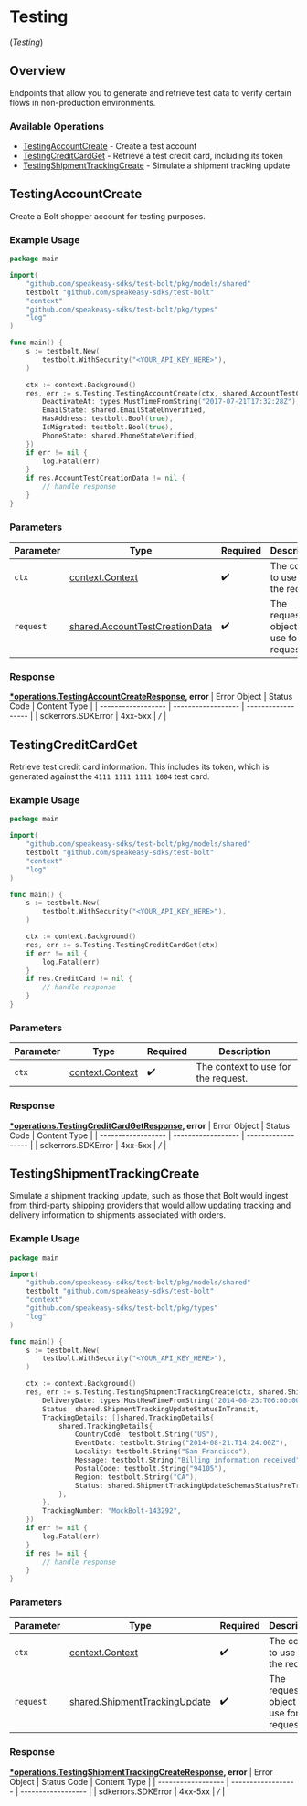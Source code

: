 # Testing
(*Testing*)

## Overview

Endpoints that allow you to generate and retrieve test data to verify certain
flows in non-production environments.


### Available Operations

* [TestingAccountCreate](#testingaccountcreate) - Create a test account
* [TestingCreditCardGet](#testingcreditcardget) - Retrieve a test credit card, including its token
* [TestingShipmentTrackingCreate](#testingshipmenttrackingcreate) - Simulate a shipment tracking update

## TestingAccountCreate

Create a Bolt shopper account for testing purposes.


### Example Usage

```go
package main

import(
	"github.com/speakeasy-sdks/test-bolt/pkg/models/shared"
	testbolt "github.com/speakeasy-sdks/test-bolt"
	"context"
	"github.com/speakeasy-sdks/test-bolt/pkg/types"
	"log"
)

func main() {
    s := testbolt.New(
        testbolt.WithSecurity("<YOUR_API_KEY_HERE>"),
    )

    ctx := context.Background()
    res, err := s.Testing.TestingAccountCreate(ctx, shared.AccountTestCreationData{
        DeactivateAt: types.MustTimeFromString("2017-07-21T17:32:28Z"),
        EmailState: shared.EmailStateUnverified,
        HasAddress: testbolt.Bool(true),
        IsMigrated: testbolt.Bool(true),
        PhoneState: shared.PhoneStateVerified,
    })
    if err != nil {
        log.Fatal(err)
    }
    if res.AccountTestCreationData != nil {
        // handle response
    }
}
```

### Parameters

| Parameter                                                                            | Type                                                                                 | Required                                                                             | Description                                                                          |
| ------------------------------------------------------------------------------------ | ------------------------------------------------------------------------------------ | ------------------------------------------------------------------------------------ | ------------------------------------------------------------------------------------ |
| `ctx`                                                                                | [context.Context](https://pkg.go.dev/context#Context)                                | :heavy_check_mark:                                                                   | The context to use for the request.                                                  |
| `request`                                                                            | [shared.AccountTestCreationData](../../pkg/models/shared/accounttestcreationdata.md) | :heavy_check_mark:                                                                   | The request object to use for the request.                                           |


### Response

**[*operations.TestingAccountCreateResponse](../../pkg/models/operations/testingaccountcreateresponse.md), error**
| Error Object       | Status Code        | Content Type       |
| ------------------ | ------------------ | ------------------ |
| sdkerrors.SDKError | 4xx-5xx            | */*                |

## TestingCreditCardGet

Retrieve test credit card information. This includes its token, which is
generated against the `4111 1111 1111 1004` test card.


### Example Usage

```go
package main

import(
	"github.com/speakeasy-sdks/test-bolt/pkg/models/shared"
	testbolt "github.com/speakeasy-sdks/test-bolt"
	"context"
	"log"
)

func main() {
    s := testbolt.New(
        testbolt.WithSecurity("<YOUR_API_KEY_HERE>"),
    )

    ctx := context.Background()
    res, err := s.Testing.TestingCreditCardGet(ctx)
    if err != nil {
        log.Fatal(err)
    }
    if res.CreditCard != nil {
        // handle response
    }
}
```

### Parameters

| Parameter                                             | Type                                                  | Required                                              | Description                                           |
| ----------------------------------------------------- | ----------------------------------------------------- | ----------------------------------------------------- | ----------------------------------------------------- |
| `ctx`                                                 | [context.Context](https://pkg.go.dev/context#Context) | :heavy_check_mark:                                    | The context to use for the request.                   |


### Response

**[*operations.TestingCreditCardGetResponse](../../pkg/models/operations/testingcreditcardgetresponse.md), error**
| Error Object       | Status Code        | Content Type       |
| ------------------ | ------------------ | ------------------ |
| sdkerrors.SDKError | 4xx-5xx            | */*                |

## TestingShipmentTrackingCreate

Simulate a shipment tracking update, such as those that Bolt would ingest from
third-party shipping providers that would allow updating tracking and delivery
information to shipments associated with orders.


### Example Usage

```go
package main

import(
	"github.com/speakeasy-sdks/test-bolt/pkg/models/shared"
	testbolt "github.com/speakeasy-sdks/test-bolt"
	"context"
	"github.com/speakeasy-sdks/test-bolt/pkg/types"
	"log"
)

func main() {
    s := testbolt.New(
        testbolt.WithSecurity("<YOUR_API_KEY_HERE>"),
    )

    ctx := context.Background()
    res, err := s.Testing.TestingShipmentTrackingCreate(ctx, shared.ShipmentTrackingUpdate{
        DeliveryDate: types.MustNewTimeFromString("2014-08-23:T06:00:00Z"),
        Status: shared.ShipmentTrackingUpdateStatusInTransit,
        TrackingDetails: []shared.TrackingDetails{
            shared.TrackingDetails{
                CountryCode: testbolt.String("US"),
                EventDate: testbolt.String("2014-08-21:T14:24:00Z"),
                Locality: testbolt.String("San Francisco"),
                Message: testbolt.String("Billing information received"),
                PostalCode: testbolt.String("94105"),
                Region: testbolt.String("CA"),
                Status: shared.ShipmentTrackingUpdateSchemasStatusPreTransit.ToPointer(),
            },
        },
        TrackingNumber: "MockBolt-143292",
    })
    if err != nil {
        log.Fatal(err)
    }
    if res != nil {
        // handle response
    }
}
```

### Parameters

| Parameter                                                                          | Type                                                                               | Required                                                                           | Description                                                                        |
| ---------------------------------------------------------------------------------- | ---------------------------------------------------------------------------------- | ---------------------------------------------------------------------------------- | ---------------------------------------------------------------------------------- |
| `ctx`                                                                              | [context.Context](https://pkg.go.dev/context#Context)                              | :heavy_check_mark:                                                                 | The context to use for the request.                                                |
| `request`                                                                          | [shared.ShipmentTrackingUpdate](../../pkg/models/shared/shipmenttrackingupdate.md) | :heavy_check_mark:                                                                 | The request object to use for the request.                                         |


### Response

**[*operations.TestingShipmentTrackingCreateResponse](../../pkg/models/operations/testingshipmenttrackingcreateresponse.md), error**
| Error Object       | Status Code        | Content Type       |
| ------------------ | ------------------ | ------------------ |
| sdkerrors.SDKError | 4xx-5xx            | */*                |
